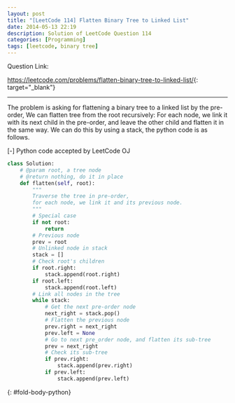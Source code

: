 ```yaml
---
layout: post
title: "[LeetCode 114] Flatten Binary Tree to Linked List"
date: 2014-05-13 22:19
description: Solution of LeetCode Question 114
categories: [Programming]
tags: [leetcode, binary tree]
---
```


Question Link:

<https://leetcode.com/problems/flatten-binary-tree-to-linked-list/>{: target="_blank"}

---

The problem is asking for flattening a binary tree to a linked list by the pre-order,
We can flatten tree from the root recursively:
For each node, we link it with its next child in the pre-order,
and leave the other child and flatten it in the same way.
We can do this by using a stack, the python code is as follows.

<div class="code-title">
<span class="code-fold" id="fold-btn-python" onclick="$use('fold-body-python', 'fold-btn-python')">[-]</span>
Python code accepted by LeetCode OJ
</div>

~~~ python
class Solution:
    # @param root, a tree node
    # @return nothing, do it in place
    def flatten(self, root):
        """
        Traverse the tree in pre-order,
        for each node, we link it and its previous node.
        """
        # Special case
        if not root:
            return
        # Previous node
        prev = root
        # Unlinked node in stack
        stack = []
        # Check root's children
        if root.right:
            stack.append(root.right)
        if root.left:
            stack.append(root.left)
        # Link all nodes in the tree
        while stack:
            # Get the next pre-order node
            next_right = stack.pop()
            # Flatten the previous node
            prev.right = next_right
            prev.left = None
            # Go to next pre_order node, and flatten its sub-tree
            prev = next_right
            # Check its sub-tree
            if prev.right:
                stack.append(prev.right)
            if prev.left:
                stack.append(prev.left)
~~~
{: #fold-body-python}
